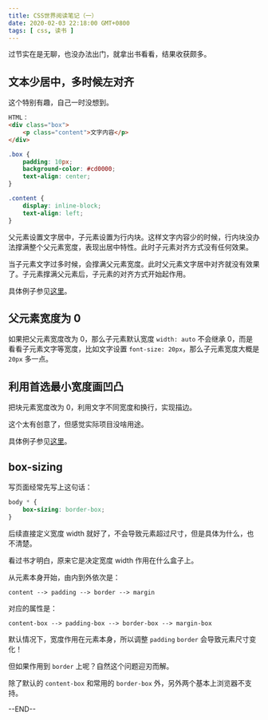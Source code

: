 ```yaml
---
title: CSS世界阅读笔记（一）
date: 2020-02-03 22:18:00 GMT+0800
tags: [ css, 读书 ]
---
```


过节实在是无聊，也没办法出门，就拿出书看看，结果收获颇多。

<!-- truncate -->

## 文本少居中，多时候左对齐

这个特别有趣，自己一时没想到。

```html
HTML：
<div class="box">
    <p class="content">文字内容</p>
</div>
```

```css
.box {
    padding: 10px;
    background-color: #cd0000;
    text-align: center;
}

.content {
    display: inline-block;
    text-align: left;
}
```

父元素设置文字居中，子元素设置为行内块。这样文字内容少的时候，行内块没办法撑满整个父元素宽度，表现出居中特性。此时子元素对齐方式没有任何效果。

当子元素文字过多时候，会撑满父元素宽度。此时父元素文字居中对齐就没有效果了。子元素撑满父元素后，子元素的对齐方式开始起作用。

具体例子参见[这里](https://demo.cssworld.cn/3/2-5.php)。

## 父元素宽度为 0

如果把父元素宽度改为 0，那么子元素默认宽度 `width: auto` 不会继承 0，而是看看子元素文字等宽度，比如文字设置 `font-size: 20px`，那么子元素宽度大概是 `20px` 多一点。

## 利用首选最小宽度画凹凸

把块元素宽度改为 0，利用文字不同宽度和换行，实现描边。

这个太有创意了，但感觉实际项目没啥用途。

具体例子参见[这里](https://demo.cssworld.cn/3/2-6.php)。

## box-sizing

写页面经常先写上这句话：

```css
body * {
    box-sizing: border-box;
}
```

后续直接定义宽度 width 就好了，不会导致元素超过尺寸，但是具体为什么，也不清楚。

看过书才明白，原来它是决定宽度 width 作用在什么盒子上。

从元素本身开始，由内到外依次是：

```
content --> padding --> border --> margin
```

对应的属性是：

```
content-box --> padding-box --> border-box --> margin-box
```

默认情况下，宽度作用在元素本身，所以调整 `padding` `border` 会导致元素尺寸变化！

但如果作用到 `border` 上呢？自然这个问题迎刃而解。

除了默认的 `content-box` 和常用的 `border-box` 外，另外两个基本上浏览器不支持。

--END--
